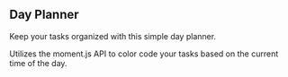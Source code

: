 ## Day Planner

Keep your tasks organized with this simple day planner.

Utilizes the moment.js API to color code your tasks based on the current time of the day.